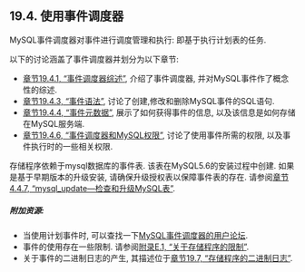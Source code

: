 ## 19.4. 使用事件调度器
MySQL事件调度器对事件进行调度管理和执行: 即基于执行计划表的任务. 

以下的讨论涵盖了事件调度器并划分为以下章节: 

* [章节19.4.1, “事件调度器综述”](./19.04.01_Event_Scheduler_Overview.md), 介绍了事件调度器, 并对MySQL事件作了概念性的综述.
* [章节19.4.3, “事件语法”](./19.04.03_Event_Syntax.md), 讨论了创建,修改和删除MySQL事件的SQL语句. 
* [章节19.4.4, “事件元数据”](./19.4.4_Event_Metadata.md), 展示了如何获得事件的信息, 以及该信息是如何存储在MySQL服务端. 
* [章节19.4.6, “事件调度器和MySQL权限”](./19.04.06_The_Event_Scheduler_and_MySQL_Privileges.md), 讨论了使用事件所需的权限, 以及事件执行时的一些相关权限.

存储程序依赖于mysql数据库的事件表. 该表在MySQL5.6的安装过程中创建. 如果是基于早期版本的升级安装, 请确保升级授权表以保障事件表的存在. 请参阅[章节4.4.7, “mysql_update—检查和升级MySQL表”](../Chapter_04/04.04.07_mysql_upgrade_Check_and_Upgrade_MySQL_Tables.md). 

##### 附加资源:

* 当使用计划事件时, 可以查找一下[MySQL事件调度器的用户论坛](http://forums.mysql.com/list.php?119).
* 事件的使用存在一些限制. 请参阅[附录E.1, “关于存储程序的限制”](../Appendix_E/E.01.00_Restrictions_on_Stored_Programs.md).
* 关于事件的二进制日志的产生, 其描述位于[章节19.7, “存储程序的二进制日志”](../Chapter_19/19.07.00_Binary_Logging_of_Stored_Programs.md).
